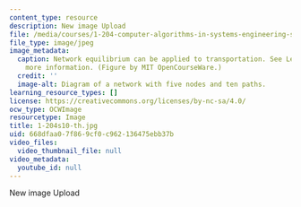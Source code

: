 ```yaml
---
content_type: resource
description: New image Upload
file: /media/courses/1-204-computer-algorithms-in-systems-engineering-spring-2010/668dfaa07f869cf0c962136475ebb37b_1-204s10-th.jpg
file_type: image/jpeg
image_metadata:
  caption: Network equilibrium can be applied to transportation. See Lecture 18 for
    more information. (Figure by MIT OpenCourseWare.)
  credit: ''
  image-alt: Diagram of a network with five nodes and ten paths.
learning_resource_types: []
license: https://creativecommons.org/licenses/by-nc-sa/4.0/
ocw_type: OCWImage
resourcetype: Image
title: 1-204s10-th.jpg
uid: 668dfaa0-7f86-9cf0-c962-136475ebb37b
video_files:
  video_thumbnail_file: null
video_metadata:
  youtube_id: null
---
```

New image Upload